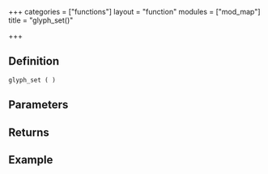 +++
categories = ["functions"]
layout = "function"
modules = ["mod_map"]
title = "glyph_set()"

+++

## Definition

    glyph_set ( )

## Parameters

## Returns

## Example
